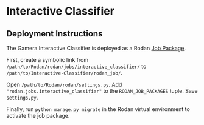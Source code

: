 # Interactive Classifier

## Deployment Instructions

The Gamera Interactive Classifier is deployed as a Rodan [Job Package](https://github.com/DDMAL/Rodan/wiki/Write-a-Rodan-job-package).

First, create a symbolic link from `/path/to/Rodan/rodan/jobs/interactive_classifier/` to `/path/to/Interactive-Classifier/rodan_job/`.

Open `/path/to/Rodan/rodan/settings.py`.  Add `"rodan.jobs.interactive_classifier"` to the `RODAN_JOB_PACKAGES` tuple.  Save `settings.py`.

Finally, run `python manage.py migrate` in the Rodan virtual environment to activate the job package.
